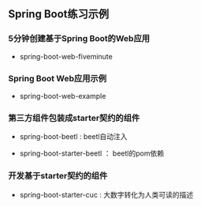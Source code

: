 ## Spring Boot练习示例

### 5分钟创建基于Spring Boot的Web应用

+ spring-boot-web-fiveminute

### Spring Boot Web应用示例

+ spring-boot-web-example

### 第三方组件包装成starter契约的组件

+ spring-boot-beetl : beetl自动注入

+ spring-boot-starter-beetl ： beetl的pom依赖

### 开发基于starter契约的组件

+ spring-boot-starter-cuc : 大数字转化为人类可读的描述